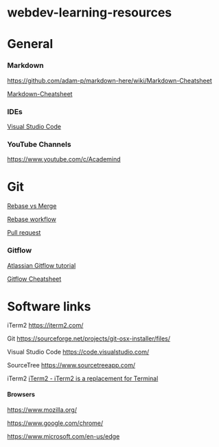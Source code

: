 # webdev-learning-resources

# General

### Markdown
https://github.com/adam-p/markdown-here/wiki/Markdown-Cheatsheet

[Markdown-Cheatsheet](https://github.com/adam-p/markdown-here/wiki/Markdown-Cheatsheet  "Markdown-Cheatsheet")

### IDEs

[Visual Studio Code](https://code.visualstudio.com/)

### YouTube Channels

https://www.youtube.com/c/Academind

# Git

[Rebase vs Merge](https://www.youtube.com/watch?v=CRlGDDprdOQ)

[Rebase workflow](https://www.youtube.com/watch?v=f1wnYdLEpgI)

[Pull request](https://www.atlassian.com/git/tutorials/making-a-pull-request)

### Gitflow

[Atlassian Gitflow tutorial](https://www.atlassian.com/git/tutorials/comparing-workflows/gitflow-workflow)

[Gitflow Cheatsheet](https://danielkummer.github.io/git-flow-cheatsheet/)





# Software links

iTerm2
https://iterm2.com/

Git
https://sourceforge.net/projects/git-osx-installer/files/

Visual Studio Code
https://code.visualstudio.com/

SourceTree
https://www.sourcetreeapp.com/

iTerm2
[iTerm2 - iTerm2 is a replacement for Terminal](https://iterm2.com/)

#### Browsers
https://www.mozilla.org/

https://www.google.com/chrome/

https://www.microsoft.com/en-us/edge
